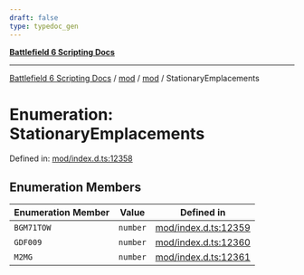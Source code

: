 ```yaml
---
draft: false
type: typedoc_gen
---
```


[**Battlefield 6 Scripting Docs**](../../../_index.md)

***

[Battlefield 6 Scripting Docs](../../../_index.md) / [mod](../../_index.md) / [mod](../_index.md) / StationaryEmplacements

# Enumeration: StationaryEmplacements

Defined in: [mod/index.d.ts:12358](https://github.com/battlefield-portal-community/portal-docs/blob/ff09b2690670f74de7e97198022e5a97ff1161ff/generators/santiago/mod/index.d.ts#L12358)

## Enumeration Members

| Enumeration Member | Value | Defined in |
| ------ | ------ | ------ |
| <a id="bgm71tow"></a> `BGM71TOW` | `number` | [mod/index.d.ts:12359](https://github.com/battlefield-portal-community/portal-docs/blob/ff09b2690670f74de7e97198022e5a97ff1161ff/generators/santiago/mod/index.d.ts#L12359) |
| <a id="gdf009"></a> `GDF009` | `number` | [mod/index.d.ts:12360](https://github.com/battlefield-portal-community/portal-docs/blob/ff09b2690670f74de7e97198022e5a97ff1161ff/generators/santiago/mod/index.d.ts#L12360) |
| <a id="m2mg"></a> `M2MG` | `number` | [mod/index.d.ts:12361](https://github.com/battlefield-portal-community/portal-docs/blob/ff09b2690670f74de7e97198022e5a97ff1161ff/generators/santiago/mod/index.d.ts#L12361) |
